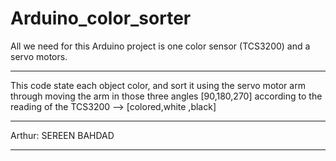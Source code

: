 # Arduino_color_sorter
All we need for this Arduino project is one color sensor (TCS3200) and a servo motors.
________________
This code state each object color, and sort it using the servo motor arm through moving the arm in those three angles [90,180,270]
according to the reading of the TCS3200 --> [colored,white ,black]  

______________________
Arthur: SEREEN BAHDAD
______________________


